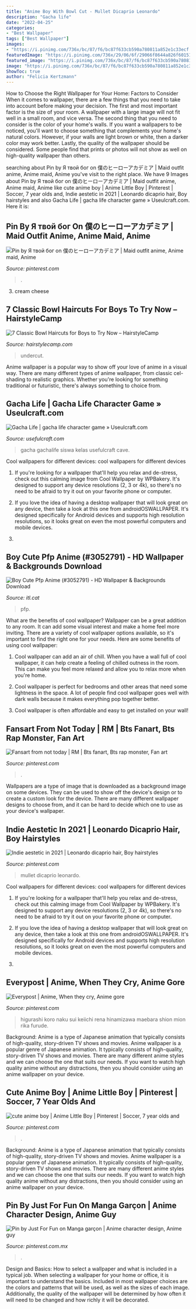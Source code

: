 ```yaml
---
title: "Anime Boy With Bowl Cut - Mullet Dicaprio Leonardo"
description: "Gacha life"
date: "2022-04-25"
categories:
- "Best Wallpaper"
tags: ["Best Wallpaper"]
images:
- "https://i.pinimg.com/736x/bc/87/f6/bc87f633cb590a780811a852e1c33ecf.jpg"
featuredImage: "https://i.pinimg.com/736x/29/06/6f/29066f8644a826f601510d9cf36d7dde--writing-events.jpg"
featured_image: "https://i.pinimg.com/736x/bc/87/f6/bc87f633cb590a780811a852e1c33ecf.jpg"
image: "https://i.pinimg.com/736x/bc/87/f6/bc87f633cb590a780811a852e1c33ecf.jpg"
ShowToc: true
author: "Felicia Kertzmann"
---
```



How to Choose the Right Wallpaper for Your Home: Factors to Consider
When it comes to wallpaper, there are a few things that you need to take into account before making your decision. The first and most important factor is the size of your room. A wallpaper with a large image will not fit well in a small room, and vice versa. 
The second thing that you need to consider is the color of your home's walls. If you want a wallpapers to be noticed, you'll want to choose something that complements your home's natural colors. However, if your walls are light brown or white, then a darker color may work better. 
Lastly, the quality of the wallpaper should be considered. Some people find that prints or photos will not show as well on high-quality wallpaper than others.

	

		
searching about Pin by Я твой бог on 僕のヒーローアカデミア | Maid outfit anime, Anime maid, Anime you've visit to the right place. We have 9 Images about Pin by Я твой бог on 僕のヒーローアカデミア | Maid outfit anime, Anime maid, Anime like cute anime boy | Anime Little Boy | Pinterest | Soccer, 7 year olds and, Indie aestetic in 2021 | Leonardo dicaprio hair, Boy hairstyles and also Gacha Life | gacha life character game » Useulcraft.com. Here it is:
		
    
## Pin By Я твой бог On 僕のヒーローアカデミア | Maid Outfit Anime, Anime Maid, Anime

<img loading=lazy src="https://i.pinimg.com/736x/97/3c/77/973c778b9b67618bc0979fa1ec68f9bf.jpg" onerror="this.onerror=null;this.src='https://tse2.mm.bing.net/th?id=OIP.kEYKIvXo2tcLRNW_cTdPTgHaLJ&amp;pid=15.1';" alt="Pin by Я твой бог on 僕のヒーローアカデミア | Maid outfit anime, Anime maid, Anime">

_Source: pinterest.com_

>. 

	

3. cream cheese 

    
## 7 Classic Bowl Haircuts For Boys To Try Now – HairstyleCamp

<img loading=lazy src="https://hairstylecamp.com/wp-content/uploads/bowl-haircut-boy-5.jpg" onerror="this.onerror=null;this.src='https://tse1.mm.bing.net/th?id=OIP.dq7NsoBoAURok5SNmFDddwHaHa&amp;pid=15.1';" alt="7 Classic Bowl Haircuts for Boys to Try Now – HairstyleCamp">

_Source: hairstylecamp.com_

>undercut. 

	

Anime wallpaper is a popular way to show off your love of anime in a visual way. There are many different types of anime wallpaper, from classic cel-shading to realistic graphics. Whether you're looking for something traditional or futuristic, there's always something to choice from.

    
## Gacha Life | Gacha Life Character Game » Useulcraft.com

<img loading=lazy src="https://www.usefulcraft.com/wp-content/uploads/2019/12/gacha-life-21.jpg" onerror="this.onerror=null;this.src='https://tse2.mm.bing.net/th?id=OIP.AyrOd2DJ-3a-QgEW4zQFcQHaEK&amp;pid=15.1';" alt="Gacha Life | gacha life character game » Useulcraft.com">

_Source: usefulcraft.com_

>gacha gachalife siswa kelas usefulcraft cave. 

	

Cool wallpapers for different devices:
cool wallpapers for different devices 

1. If you're looking for a wallpaper that'll help you relax and de-stress, check out this calming image from Cool Wallpaper by WPBakery. It's designed to support any device resolutions (2, 3 or 4k), so there's no need to be afraid to try it out on your favorite phone or computer.

2. If you love the idea of having a desktop wallpaper that will look great on any device, then take a look at this one from androidOSWALLPAPER. It's designed specifically for Android devices and supports high resolution resolutions, so it looks great on even the most powerful computers and mobile devices.

3.

    
## Boy Cute Pfp Anime (#3052791) - HD Wallpaper &amp; Backgrounds Download

<img loading=lazy src="https://s.itl.cat/pngfile/s/43-433853_hot-anime-boy-wallpaper-anime-boy-white-long.jpg" onerror="this.onerror=null;this.src='https://tse4.mm.bing.net/th?id=OIP.XySr76GNKLVNY4SZAeTkJQHaEK&amp;pid=15.1';" alt="Boy Cute Pfp Anime (#3052791) - HD Wallpaper &amp; Backgrounds Download">

_Source: itl.cat_

>pfp. 

	

What are the benefits of cool wallpaper?
Wallpaper can be a great addition to any room. It can add some visual interest and make a home feel more inviting. There are a variety of cool wallpaper options available, so it's important to find the right one for your needs. Here are some benefits of using cool wallpaper: 
1. Cool wallpaper can add an air of chill. When you have a wall full of cool wallpaper, it can help create a feeling of chilled outness in the room. This can make you feel more relaxed and allow you to relax more when you're home. 

2. Cool wallpaper is perfect for bedrooms and other areas that need some lightness in the space. A lot of people find cool wallpaper goes well with dark walls because it makes everything pop together better. 

3. Cool wallpaper is often affordable and easy to get installed on your wall!

    
## Fansart From Not Today | RM | Bts Fanart, Bts Rap Monster, Fan Art

<img loading=lazy src="https://i.pinimg.com/736x/b2/b6/3b/b2b63bca35d8928719490e9a8582a39f.jpg" onerror="this.onerror=null;this.src='https://tse2.mm.bing.net/th?id=OIP.rU9OJH212SGL6tjbWc551gHaNK&amp;pid=15.1';" alt="Fansart from not today | RM | Bts fanart, Bts rap monster, Fan art">

_Source: pinterest.com_

>. 

	

Wallpapers are a type of image that is downloaded as a background image on some devices. They can be used to show off the device's design or to create a custom look for the device. There are many different wallpaper designs to choose from, and it can be hard to decide which one to use as your device's wallpaper.

    
## Indie Aestetic In 2021 | Leonardo Dicaprio Hair, Boy Hairstyles

<img loading=lazy src="https://i.pinimg.com/736x/04/58/43/045843dae0b486abb9bd4f8002f2c578.jpg" onerror="this.onerror=null;this.src='https://tse1.mm.bing.net/th?id=OIP.KZm4J-tykI3gGL70m-KPIwHaNK&amp;pid=15.1';" alt="Indie aestetic in 2021 | Leonardo dicaprio hair, Boy hairstyles">

_Source: pinterest.com_

>mullet dicaprio leonardo. 

	

Cool wallpapers for different devices:
cool wallpapers for different devices 

1. If you're looking for a wallpaper that'll help you relax and de-stress, check out this calming image from Cool Wallpaper by WPBakery. It's designed to support any device resolutions (2, 3 or 4k), so there's no need to be afraid to try it out on your favorite phone or computer.

2. If you love the idea of having a desktop wallpaper that will look great on any device, then take a look at this one from androidOSWALLPAPER. It's designed specifically for Android devices and supports high resolution resolutions, so it looks great on even the most powerful computers and mobile devices.

3.

    
## Everypost | Anime, When They Cry, Anime Gore

<img loading=lazy src="https://i.pinimg.com/736x/29/06/6f/29066f8644a826f601510d9cf36d7dde--writing-events.jpg" onerror="this.onerror=null;this.src='https://tse3.mm.bing.net/th?id=OIP.SDbG7hf96iIKVnhJhSpBUgHaEK&amp;pid=15.1';" alt="Everypost | Anime, When they cry, Anime gore">

_Source: pinterest.com_

>higurashi koro naku sui keiichi rena hinamizawa maebara shion mion rika furude. 

	

Background: Anime is a type of Japanese animation that typically consists of high-quality, story-driven TV shows and movies.
Anime wallpaper is a popular genre of Japanese animation. It typically consists of high-quality, story-driven TV shows and movies. There are many different anime styles and we can choose the one that suits our needs. If you want to watch high quality anime without any distractions, then you should consider using an anime wallpaper on your device.

    
## Cute Anime Boy | Anime Little Boy | Pinterest | Soccer, 7 Year Olds And

<img loading=lazy src="https://s-media-cache-ak0.pinimg.com/736x/65/b7/49/65b749022e0c929cc3572e05987f995f.jpg" onerror="this.onerror=null;this.src='https://tse1.mm.bing.net/th?id=OIP.c_NZoFMpcngrCGj-wObfLQHaI6&amp;pid=15.1';" alt="cute anime boy | Anime Little Boy | Pinterest | Soccer, 7 year olds and">

_Source: pinterest.com_

>. 

	

Background: Anime is a type of Japanese animation that typically consists of high-quality, story-driven TV shows and movies.
Anime wallpaper is a popular genre of Japanese animation. It typically consists of high-quality, story-driven TV shows and movies. There are many different anime styles and we can choose the one that suits our needs. If you want to watch high quality anime without any distractions, then you should consider using an anime wallpaper on your device.

    
## Pin By Just For Fun On Manga Garçon | Anime Character Design, Anime Guy

<img loading=lazy src="https://i.pinimg.com/736x/bc/87/f6/bc87f633cb590a780811a852e1c33ecf.jpg" onerror="this.onerror=null;this.src='https://tse4.mm.bing.net/th?id=OIP.L7zj0uwiCL50zrif3zck8AHaOl&amp;pid=15.1';" alt="Pin by Just For Fun on Manga garçon | Anime character design, Anime guy">

_Source: pinterest.com.mx_

>. 

	

Design and Basics: How to select a wallpaper and what is included in a typical job.
When selecting a wallpaper for your home or office, it is important to understand the basics. Included in most wallpaper choices are the colors and patterns that will be used, as well as the sizes of each image. Additionally, the quality of the wallpaper will be determined by how often it will need to be changed and how richly it will be decorated.

